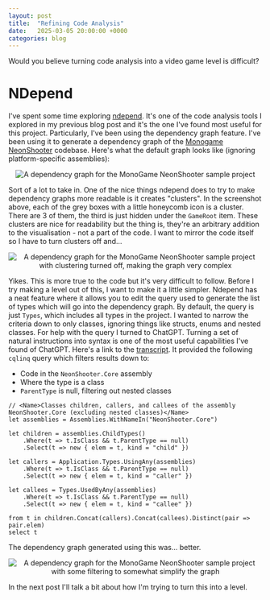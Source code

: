 ```yaml
---
layout: post
title:  "Refining Code Analysis"
date:   2025-03-05 20:00:00 +0000
categories: blog
---
```

Would you believe turning code analysis into a video game level is difficult?

# NDepend
I've spent some time exploring [ndepend](https://www.ndepend.com/). It's one of the code analysis tools I explored in my previous blog post and it's the one I've found most useful for this project. Particularly, I've been using the dependency graph feature. I've been using it to generate a dependency graph of the [Monogame NeonShooter](https://github.com/MonoGame/MonoGame.Samples/blob/3.8.2/NeonShooter/README.md) codebase. Here's what the default graph looks like (ignoring platform-specific assemblies):

<p style="text-align: center;">
  <img src="{{ "/assets/images/2025-03-05-ndepend_default_dep_graph.png" | relative_url }}" alt="A dependency graph for the MonoGame NeonShooter sample project" style="max-width: 100%; height: auto;">
</p>

Sort of a lot to take in. One of the nice things ndepend does to try to make dependency graphs more readable is it creates "clusters". In the screenshot above, each of the grey boxes with a little honeycomb icon is a cluster. There are 3 of them, the third is just hidden under the `GameRoot` item. These clusters are nice for readability but the thing is, they're an arbitrary addition to the visualisation - not a part of the code. I want to mirror the code itself so I have to turn clusters off and...

<p style="text-align: center;">
  <img src="{{ "/assets/images/2025-03-05-ndepend_full_dep_graph.png" | relative_url }}" alt="A dependency graph for the MonoGame NeonShooter sample project with clustering turned off, making the graph very complex" style="max-width: 100%; height: auto;">
</p>

Yikes. This is more true to the code but it's very difficult to follow. Before I try making a level out of this, I want to make it a little simpler. Ndepend has a neat feature where it allows you to edit the query used to generate the list of types which will go into the dependency graph. By default, the query is just `Types`, which includes all types in the project. I wanted to narrow the criteria down to only classes, ignoring things like structs, enums and nested classes. For help with the query I turned to ChatGPT. Turning a set of natural instructions into syntax is one of the most useful capabilities I've found of ChatGPT. Here's a link to the  [transcript](https://chatgpt.com/share/67c8b8bf-cc74-8010-9375-8792eaa3cf9d). It provided the following `cqlinq` query which filters results down to:
- Code in the `NeonShooter.Core` assembly
- Where the type is a class
- `ParentType` is null, filtering out nested classes

```
// <Name>Classes children, callers, and callees of the assembly NeonShooter.Core (excluding nested classes)</Name>
let assemblies = Assemblies.WithNameIn("NeonShooter.Core")

let children = assemblies.ChildTypes()
    .Where(t => t.IsClass && t.ParentType == null)
    .Select(t => new { elem = t, kind = "child" })

let callers = Application.Types.UsingAny(assemblies)
    .Where(t => t.IsClass && t.ParentType == null)
    .Select(t => new { elem = t, kind = "caller" })

let callees = Types.UsedByAny(assemblies)
    .Where(t => t.IsClass && t.ParentType == null)
    .Select(t => new { elem = t, kind = "callee" })

from t in children.Concat(callers).Concat(callees).Distinct(pair => pair.elem) 
select t
```

The dependency graph generated using this was... better.

<p style="text-align: center;">
  <img src="{{ "/assets/images/2025-03-05-ndepend_filtered_dep_graph.png" | relative_url }}" alt="A dependency graph for the MonoGame NeonShooter sample project with some filtering to somewhat simplify the graph" style="max-width: 100%; height: auto;">
</p>

In the next post I'll talk a bit about how I'm trying to turn this into a level.